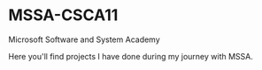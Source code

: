 # MSSA-CSCA11
Microsoft Software and System Academy 

Here you'll find projects I have done during my journey with MSSA. 
